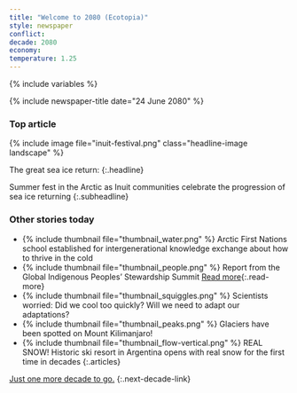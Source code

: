 ```yaml
---
title: "Welcome to 2080 (Ecotopia)"
style: newspaper
conflict: 
decade: 2080
economy: 
temperature: 1.25
---
```


{% include variables %}

{% include newspaper-title date="24 June 2080" %}

### Top article

{% include image file="inuit-festival.png" class="headline-image landscape" %}

The great sea ice return: 
{:.headline}

Summer fest in the Arctic as Inuit communities celebrate the progression of sea ice returning
{:.subheadline}

### Other stories today

- {% include thumbnail file="thumbnail_water.png" %} Arctic First Nations school established for intergenerational knowledge exchange about how to thrive in the cold
- {% include thumbnail file="thumbnail_people.png" %} Report from the Global Indigenous Peoples’ Stewardship Summit [Read more](story_gipss.html){:.read-more}
- {% include thumbnail file="thumbnail_squiggles.png" %} Scientists worried: Did we cool too quickly? Will we need to adapt our adaptations?
- {% include thumbnail file="thumbnail_peaks.png" %} Glaciers have been spotted on Mount Kilimanjaro!
- {% include thumbnail file="thumbnail_flow-vertical.png" %} REAL SNOW! Historic ski resort in Argentina opens with real snow for the first time in decades
{:.articles}

[Just one more decade to go.](chapter_the-end-of-nation-states.html)
{:.next-decade-link}
